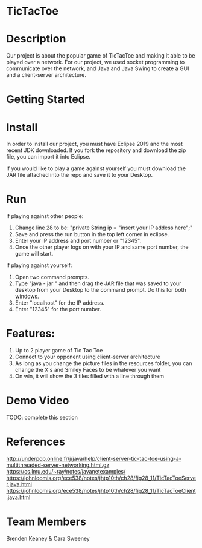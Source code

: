 # TicTacToe 

# Description

Our project is about the popular game of TicTacToe and making it able to be played over a network. For our project, we used socket programming to communicate over the network, and Java and Java Swing to create a GUI and a client-server architecture. 

# Getting Started

# Install

In order to install our project, you must have Eclipse 2019 and the most recent JDK downloaded. If you fork the repository and download the zip file, you can import it into Eclipse.

If you would like to play a game against yourself you must download the JAR file attached into the repo and save it to your Desktop.

# Run

If playing against other people:

1. Change line 28 to be: "private String ip = "insert your IP addess here";"
2. Save and press the run button in the top left corner in eclipse.
3. Enter your IP address and port number or "12345".
4. Once the other player logs on with your IP and same port number, the game will start.

If playing against yourself:

1. Open two command prompts.
2. Type "java - jar " and then drag the JAR file that was saved to your desktop from your Desktop to the command prompt. Do this for both windows.
3. Enter "localhost" for the IP address.
4. Enter "12345" for the port number.



# Features:
1. Up to 2 player game of Tic Tac Toe
2. Connect to your opponent using client-server architecture
3. As long as you change the picture files in the resources folder, you can change the X's and Smiley Faces to be whatever you want
4. On win, it will show the 3 tiles filled with a line through them

# Demo Video
TODO: complete this section

# References
http://underpop.online.fr/j/java/help/client-server-tic-tac-toe-using-a-multithreaded-server-networking.html.gz
https://cs.lmu.edu/~ray/notes/javanetexamples/
https://johnloomis.org/ece538/notes/jhtp10th/ch28/fig28_11/TicTacToeServer.java.html
https://johnloomis.org/ece538/notes/jhtp10th/ch28/fig28_11/TicTacToeClient.java.html

# Team Members
Brenden Keaney & Cara Sweeney
